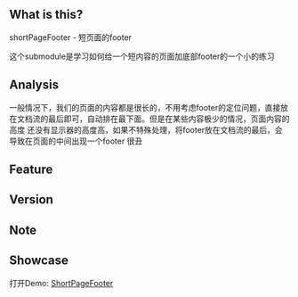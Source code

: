 ## What is this?
shortPageFooter - 短页面的footer

这个submodule是学习如何给一个短内容的页面加底部footer的一个小的练习

## Analysis
一般情况下，我们的页面的内容都是很长的，不用考虑footer的定位问题，直接放在文档流的最后即可，自动排在最下面。但是在某些内容极少的情况，页面内容的高度
还没有显示器的高度高，如果不特殊处理，将footer放在文档流的最后，会导致在页面的中间出现一个footer 很丑
## Feature

## Version

## Note

## Showcase

打开Demo: [ShortPageFooter](https://sialvsic.github.io/css-demo/shortPageFooter/index.html)